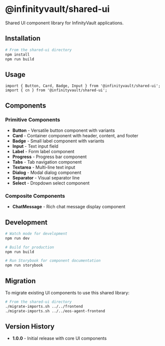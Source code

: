 # @infinityvault/shared-ui

Shared UI component library for InfinityVault applications.

## Installation

```bash
# From the shared-ui directory
npm install
npm run build
```

## Usage

```tsx
import { Button, Card, Badge, Input } from '@infinityvault/shared-ui';
import { cn } from '@infinityvault/shared-ui';
```

## Components

### Primitive Components
- **Button** - Versatile button component with variants
- **Card** - Container component with header, content, and footer
- **Badge** - Small label component with variants
- **Input** - Text input field
- **Label** - Form label component
- **Progress** - Progress bar component
- **Tabs** - Tab navigation component
- **Textarea** - Multi-line text input
- **Dialog** - Modal dialog component
- **Separator** - Visual separator line
- **Select** - Dropdown select component

### Composite Components
- **ChatMessage** - Rich chat message display component

## Development

```bash
# Watch mode for development
npm run dev

# Build for production
npm run build

# Run Storybook for component documentation
npm run storybook
```

## Migration

To migrate existing UI components to use this shared library:

```bash
# From the shared-ui directory
./migrate-imports.sh ../../frontend
./migrate-imports.sh ../../eos-agent-frontend
```

## Version History

- **1.0.0** - Initial release with core UI components